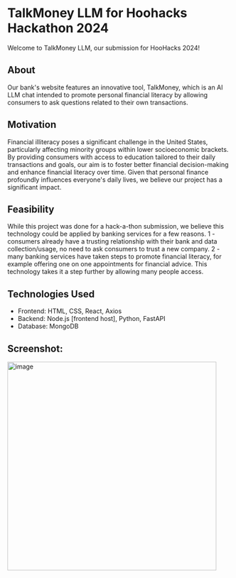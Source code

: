 # TalkMoney LLM for Hoohacks Hackathon 2024

Welcome to TalkMoney LLM, our submission for HooHacks 2024!

## About
Our bank's website features an innovative tool, TalkMoney, which is an AI LLM chat intended to promote personal financial literacy by allowing consumers to ask questions related to their own transactions. 

## Motivation
Financial illiteracy poses a significant challenge in the United States, particularly affecting minority groups within lower socioeconomic brackets. By providing consumers with access to education tailored to their daily transactions and goals, our aim is to foster better financial decision-making and enhance financial literacy over time. Given that personal finance profoundly influences everyone's daily lives, we believe our project has a significant impact.

## Feasibility
While this project was done for a hack-a-thon submission, we believe this technology could be applied by banking services for a few reasons. 1 - consumers already have a trusting relationship with their bank and data collection/usage, no need to ask consumers to trust a new company. 2 - many banking services have taken steps to promote financial literacy, for example offering one on one appointments for financial advice. This technology takes it a step further by allowing many people access.


## Technologies Used
- Frontend: HTML, CSS, React, Axios
- Backend: Node.js [frontend host], Python, FastAPI
- Database: MongoDB


## Screenshot:
<img width="470" alt="image" src="https://github.com/hansapradhan/TalkMoneyLLM/assets/66682092/e5e2489c-ba31-44eb-9615-bbe4269d06f7">




